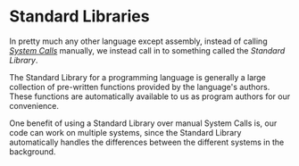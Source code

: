 # Standard Libraries

In pretty much any other language except assembly, instead of calling [*System Calls*](/8.1_sys_calls.html) manually, we instead call in to something called the *Standard Library*.

The Standard Library for a programming language is generally a large collection of pre-written functions provided by the language's authors. These functions are automatically available to us as program authors for our convenience.

One benefit of using a Standard Library over manual System Calls is, our code can work on multiple systems, since the Standard Library automatically handles the differences between the different systems in the background.
